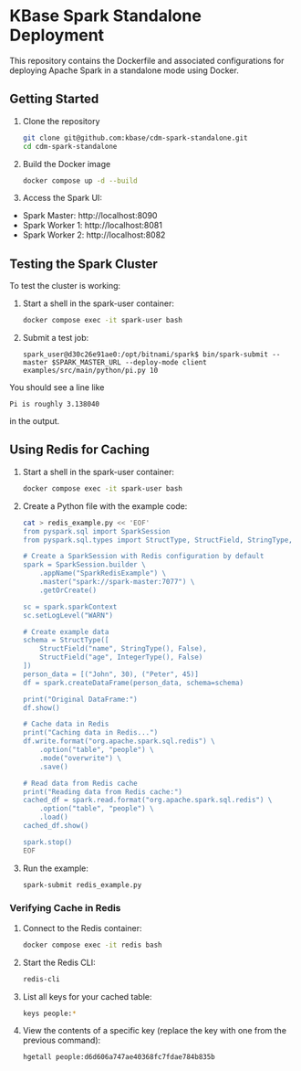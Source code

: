 # KBase Spark Standalone Deployment

This repository contains the Dockerfile and associated configurations for deploying
Apache Spark in a standalone mode using Docker.

## Getting Started

1. Clone the repository

    ```bash
    git clone git@github.com:kbase/cdm-spark-standalone.git
    cd cdm-spark-standalone
    ```

2. Build the Docker image

    ```bash
    docker compose up -d --build
    ```

3. Access the Spark UI:
- Spark Master: http://localhost:8090
- Spark Worker 1: http://localhost:8081
- Spark Worker 2: http://localhost:8082

## Testing the Spark Cluster

To test the cluster is working:

1. Start a shell in the spark-user container:
    ```bash
    docker compose exec -it spark-user bash
    ```

2. Submit a test job:
    ```
    spark_user@d30c26e91ae0:/opt/bitnami/spark$ bin/spark-submit --master $SPARK_MASTER_URL --deploy-mode client examples/src/main/python/pi.py 10
    ```

You should see a line like

```
Pi is roughly 3.138040
```

in the output.

## Using Redis for Caching

1. Start a shell in the spark-user container:
   ```bash
   docker compose exec -it spark-user bash
   ```

2. Create a Python file with the example code:
   ```bash
   cat > redis_example.py << 'EOF'
   from pyspark.sql import SparkSession
   from pyspark.sql.types import StructType, StructField, StringType, IntegerType

   # Create a SparkSession with Redis configuration by default
   spark = SparkSession.builder \
       .appName("SparkRedisExample") \
       .master("spark://spark-master:7077") \
       .getOrCreate()

   sc = spark.sparkContext
   sc.setLogLevel("WARN") 

   # Create example data
   schema = StructType([
       StructField("name", StringType(), False),
       StructField("age", IntegerType(), False)
   ])
   person_data = [("John", 30), ("Peter", 45)]
   df = spark.createDataFrame(person_data, schema=schema)

   print("Original DataFrame:")
   df.show()

   # Cache data in Redis
   print("Caching data in Redis...")
   df.write.format("org.apache.spark.sql.redis") \
       .option("table", "people") \
       .mode("overwrite") \
       .save()

   # Read data from Redis cache
   print("Reading data from Redis cache:")
   cached_df = spark.read.format("org.apache.spark.sql.redis") \
       .option("table", "people") \
       .load()
   cached_df.show()

   spark.stop()
   EOF
   ```

3. Run the example:
   ```bash
   spark-submit redis_example.py
   ```

### Verifying Cache in Redis

1. Connect to the Redis container:
   ```bash
   docker compose exec -it redis bash
   ```

2. Start the Redis CLI:
   ```bash
   redis-cli
   ```

3. List all keys for your cached table:
   ```bash
   keys people:*
   ```

4. View the contents of a specific key (replace the key with one from the previous command):
   ```bash
   hgetall people:d6d606a747ae40368fc7fdae784b835b
   ```
